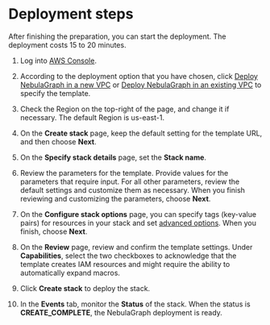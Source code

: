 # Deployment steps

After finishing the preparation, you can start the deployment. The deployment costs 15 to 20 minutes.

1. Log into [AWS Console](https://us-east-1.console.aws.amazon.com/console/home).

2. According to the deployment option that you have chosen, click [Deploy NebulaGraph in a new VPC](https://fwd.aws/8rkyW?) or [Deploy NebulaGraph in an existing VPC](https://fwd.aws/rBBkY?) to specify the template.

3. Check the Region on the top-right of the page, and change it if necessary. The default Region is us-east-1.

4. On the **Create stack** page, keep the default setting for the template URL, and then choose **Next**.

5. On the **Specify stack details** page, set the **Stack name**.

6. Review the parameters for the template. Provide values for the parameters that require input. For all other parameters, review the default settings and customize them as necessary. When you finish reviewing and customizing the parameters, choose **Next**.

7. On the **Configure stack options** page, you can specify tags (key-value pairs) for resources in your stack and set [advanced options](https://docs.aws.amazon.com/AWSCloudFormation/latest/UserGuide/cfn-console-add-tags.html). When you finish, choose **Next**.

8. On the **Review** page, review and confirm the template settings. Under **Capabilities**, select the two checkboxes to acknowledge that the template creates IAM resources and might require the ability to automatically expand macros.

9. Click **Create stack** to deploy the stack.

10. In the **Events** tab, monitor the **Status** of the stack. When the status is **CREATE_COMPLETE**, the NebulaGraph deployment is ready.
